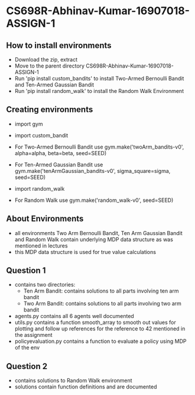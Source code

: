 # CS698R-Abhinav-Kumar-16907018-ASSIGN-1

## How to install environments
- Download the zip, extract
- Move to the parent directory CS698R-Abhinav-Kumar-16907018-ASSIGN-1
- Run 'pip install custom_bandits' to install Two-Armed Bernoulli Bandit and Ten-Armed Gaussian Bandit
- Run 'pip install random_walk' to install the Random Walk Environment

## Creating environments
- import gym
- import custom_bandit
- For Two-Armed Bernoulli Bandit use gym.make('twoArm_bandits-v0', alpha=alpha, beta=beta, seed=SEED)
- For Ten-Armed Gaussian Bandit use gym.make('tenArmGaussian_bandits-v0', sigma_square=sigma, seed=SEED)

- import random_walk
- For Random Walk use gym.make('random_walk-v0', seed=SEED)

## About Environments
- all environments Two Arm Bernoulli Bandit, Ten Arm Gaussian Bandit and Random Walk contain underlying MDP data structure as was mentioned in lectures
- this MDP data structure is used for true value calculations


## Question 1
- contains two directories:
    - Ten Arm Bandit: contains solutions to all parts involving ten arm bandit
    - Two Arm Bandit: contains solutions to all parts involving two arm bandit
- agents.py contains all 6 agents well documented
- utils.py contains a function smooth_array to smooth out values for plotting and follow up references for the reference to 42 mentioned in the assignment 
- policyevaluation.py contains a function to evaluate a policy using MDP of the env

## Question 2
- contains solutions to Random Walk environment
- solutions contain function definitions and are documented